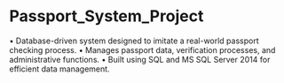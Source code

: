 # Passport_System_Project


•	Database-driven system designed to imitate a real-world passport checking process.
•	Manages passport data, verification processes, and administrative functions.
•	Built using SQL and MS SQL Server 2014 for efficient data management.
